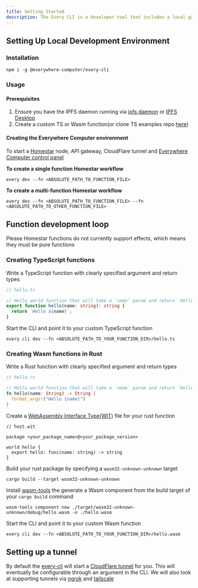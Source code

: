 ```yaml
---
title: Getting Started
description: The Every CLI is a developer tool that includes a local gateway server
---
```


## Setting Up Local Development Environment

### Installation

```shell
npm i -g @everywhere-computer/every-cli
```

### Usage

#### Prerequisites

1. Ensure you have the IPFS daemon running via [ipfs daemon](https://docs.ipfs.tech/how-to/command-line-quick-start/#take-your-node-online) or [IPFS Desktop](https://docs.ipfs.tech/install/ipfs-desktop/)
2. Create a custom TS or Wasm function(or clone TS examples repo [here](https://github.com/everywhere-computer/custom-homestar-functions-ts))

#### Creating the Everywhere Computer environment

To start a [Homestar](https://github.com/ipvm-wg/homestar) node, API gateway, CloudFlare tunnel and [Everywhere Computer control panel](https://github.com/everywhere-computer/control-panel)

**To create a single function Homestar workflow**

```shell
every dev --fn <ABSOLUTE_PATH_TO_FUNCTION_FILE>
```

**To create a multi-function Homestar workflow**

```shell
every dev --fn <ABSOLUTE_PATH_TO_FUNCTION_FILE> --fn <ABSOLUTE_PATH_TO_OTHER_FUNCTION_FILE>
```

## Function development loop

Please Homestar functions do not currently support effects, which means they must be pure functions

### Creating TypeScript functions

Write a TypeScript function with clearly specified argument and return types

```typescript
// hello.ts

// Hello world function that will take a `name` param and return `Hello <name>`
export function hello(name: string): string {
  return `Hello ${name}`;
}
```

Start the CLI and point it to your custom TypeScript function

```shell
every cli dev --fn <ABSOLUTE_PATH_TO_YOUR_FUNCTION_DIR>/hello.ts
```

### Creating Wasm functions in Rust

Write a Rust function with clearly specified argument and return types

```rust
// hello.rs

// Hello world function that will take a `name` param and return `Hello <name>`
fn hello(name: String) -> String {
  format_args!("Hello {name}")
}
```

Create a [WebAssembly Interface Type(WIT)](https://component-model.bytecodealliance.org/design/wit.html) file for your rust function

```wit
// host.wit

package <your_package_name>@<your_package_version>

world hello {
  export hello: func(name: string) -> string
}
```

Build your rust package by specifying a `wasm32-unknown-unknown` target

```shell
cargo build --target wasm32-unknown-unknown
```

Install [wasm-tools](https://github.com/bytecodealliance/wasm-tools) the generate a Wasm component from the build target of your `cargo build` command

```shell
wasm-tools component new ./target/wasm32-unknown-unknown/debug/hello.wasm -o ./hello.wasm
```

Start the CLI and point it to your custom Wasm function

```shell
every cli dev --fn <ABSOLUTE_PATH_TO_YOUR_FUNCTION_DIR>/hello.wasm
```

## Setting up a tunnel

By default the [every-cli](https://github.com/everywhere-computer/every-cli) will start a [CloudFlare tunnel](https://www.cloudflare.com/en-gb/products/tunnel/) for you. This will eventually be configurable through an argument in the CLI. We will also look at supporting tunnels via [ngrok](https://ngrok.com/) and [tailscale](https://tailscale.com/)

